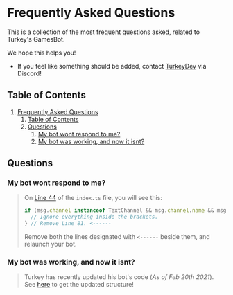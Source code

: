 # Frequently Asked Questions

This is a collection of the most frequent questions asked, related to Turkey's GamesBot.

We hope this helps you!

* If you feel like something should be added, contact [TurkeyDev](https://discord.gg/DkexpJj) via Discord!

## Table of Contents

1.  [Frequently Asked Questions](#frequently-asked-questions)
    1.  [Table of Contents](#table-of-contents)
    2.  [Questions](#questions)
        1.  [My bot wont respond to me?](#my-bot-wont-respond-to-me)
        2.  [My bot was working, and now it isnt?](#my-bot-was-working-and-now-it-isnt)

## Questions

### My bot wont respond to me?
> On [Line 44](https://github.com/TheTurkeyDev/Discord-Games/blob/master/src/index.ts#L44) of the `index.ts` file, you will see this:
> ```js
> if (msg.channel instanceof TextChannel && msg.channel.name && msg.channel.name.includes("bot_land")) { // Remove Line 44. <------
>   // Ignore everything inside the brackets.
> } // Remove Line 81. <------
> ```
> Remove both the lines designated with `<------` beside them, and relaunch your bot.

### My bot was working, and now it isnt?
> Turkey has recently updated his bot's code (*As of Feb 20th 2021*). See [here](https://github.com/TheTurkeyDev/Discord-Games/tree/master/src) to get the updated structure!
